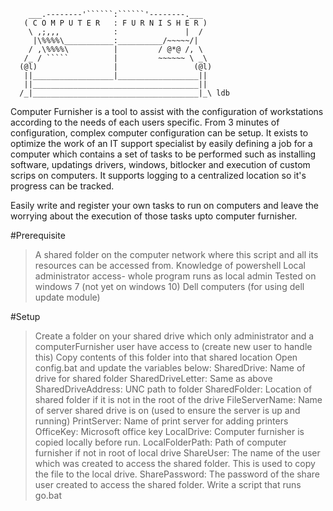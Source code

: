 
        ___.--------'``````:``````'--------.___
       ( C O M P U T E R   : F U R N I S H E R )
        \ ,;,,,            :               |  /
         |\%%%%\___________:__________/~~~~~/|
        / ,\%%%%\          |         / @*@ /, \
       /_ / `````          |         ~~~~~~ \ _\
      (@l)                 |                 (@l)
       ||__________________|__________________||
       ||_____________________________________||
      /_|_____________________________________|_\ ldb

Computer Furnisher is a tool to assist with the configuration of workstations according to the needs of each users specific. From 3 minutes of configuration, complex computer configuration can be setup. It exists to optimize the work of an IT support specialist by easily defining a job for a computer which contains a set of tasks to be performed such as installing software, updatings drivers, windows, bitlocker and execution of custom scrips on computers. It supports logging to a centralized location so it's progress can be tracked.

Easily write and register your own tasks to run on computers and leave the worrying about the execution of those tasks upto computer furnisher.

#Prerequisite
> A shared folder on the computer network where this script and all its resources can be accessed from.
> Knowledge of powershell
> Local administrator access- whole program runs as local admin
> Tested on windows 7 (not yet on windows 10)
> Dell computers (for using dell update module)


#Setup
> Create a folder on your shared drive which only administrator and a computerFurnisher user have access to (create new user to handle this)
> Copy contents of this folder into that shared location
> Open config.bat and update the variables below:
SharedDrive: Name of drive for shared folder
SharedDriveLetter: Same as above
SharedDriveAddress: UNC path to folder
SharedFolder: Location of shared folder if it is not in the root of the drive
FileServerName: Name of server shared drive is on (used to ensure the server is up and running)
PrintServer: Name of print server for adding printers
OfficeKey: Microsoft office key
LocalDrive: Computer furnisher is copied locally before run.
LocalFolderPath: Path of computer furnisher if not in root of local drive
ShareUser: The name of the user which was created to access the shared folder. This is used to copy the file to the local drive.
SharePassword: The password of the share user created to access the shared folder.
> Write a script that runs  go.bat